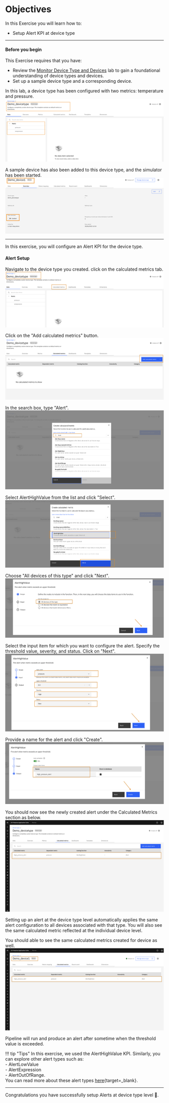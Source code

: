 # Objectives
In this Exercise you will learn how to:

* Setup Alert KPI at device type

---
#### Before you begin  
This Exercise requires that you have:

* Review the [Monitor Device Type and Devices](/monitor_device_devicetype_setup_9.1/) lab to gain a foundational understanding of device types and devices.
* Set up a sample device type and a corresponding device.

In this lab, a device type has been configured with two metrics: temperature and pressure.
![setup alert](img/alert-setup0.png)</br>

A sample device has also been added to this device type, and the simulator has been started.
![setup alert](img/alert-setup1.png)</br>

---

In this exercise, you will configure an Alert KPI for the device type.

#### Alert Setup

Navigate to the device type you created. click on the calculated metrics tab.
![setup alert](img/alert-setup3.png)<br>

Click on the "Add calculated metrics" button.
![setup alert](img/alert-setup4.png)</br>

In the search box, type "Alert".
![setup alert](img/alert-setup5.png)</br>

Select AlertHighValue from the list and click "Select".
![setup alert](img/alert-setup6.png)

Choose "All devices of this type" and click "Next".
![setup alert](img/alert-setup7.png)</br>    

Select the input item for which you want to configure the alert. Specify the threshold value, severity, and status. Click on "Next".
![setup alert](img/alert-setup8.png)</br>

Provide a name for the alert and click "Create".
![setup alert](img/alert-setup9.png)</br>

You should now see the newly created alert under the Calculated Metrics section as below.
![setup alert](img/alert-setup10.png)</br>

Setting up an alert at the device type level automatically applies the same alert configuration to all devices associated with that type. You will also see the same calculated metric reflected at the individual device level.

You should able to see the same calculated metrics created for device as well.
![setup alert](img/alert-setup11.png)</br>

Pipeline will run and produce an alert after sometime when the threshold value is exceeded.

!!! tip "Tips"
    In this exercise, we used the AlertHighValue KPI. Similarly, you can explore other alert types such as:</br>
    - AlertLowValue</br>
    - AlertExpression</br>
    - AlertOutOfRange. </br>
    You can read more about these alert types [here](https://www.ibm.com/docs/en/masv-and-l/maximo-monitor/cd?topic=data-alerts){target=_blank}.


---
Congratulations you have successfully setup Alerts at device type level 🤗.</br>
